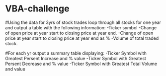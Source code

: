 # VBA-challenge

#Using the data for 3yrs of stock trades loop through all stocks for one year and output a table with the following information:
-Ticker symbol
-Change of open price at year start to closing price at year end.
-Change of open price at year start to closing price at year end as %
-Volume of total traded stock.

#For each yr output a summary table displaying:
-Ticker Symbol with Greatest Persent Increase and % value
-Ticker Symbol with Greatest Persent Decrease and % value
-Ticker Symbol with Greatest Total Volume and value
